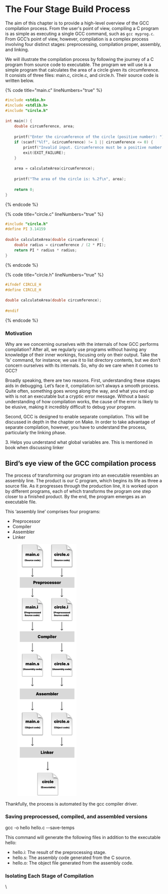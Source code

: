 # The Four Stage Build Process

The aim of this chapter is to provide a high-level overview of the GCC compilation process. From the user's point of view, compiling a C program is as simple as executing a single GCC command, such as `gcc myprog.c`. From GCC’s point of view, however, compilation is a complex process involving four distinct stages: preprocessing, compilation proper, assembly, and linking.&#x20;

We will illustrate the compilation process by following the journey of a C program from source code to executable. The program we will use is a simple program that calculates the area of a circle given its circumference. It consists of three files: main.c, circle.c, and circle.h. Their source code is written below.&#x20;

{% code title="main.c" lineNumbers="true" %}
```c
#include <stdio.h>
#include <stdlib.h>
#include "circle.h"

int main() {
    double circumference, area;

    printf("Enter the circumference of the circle (positive number): ");
    if (scanf("%lf", &circumference) != 1 || circumference <= 0) {
        printf("Invalid input. Circumference must be a positive number.\n");
        exit(EXIT_FAILURE);
    }

    area = calculateArea(circumference);

    printf("The area of the circle is: %.2f\n", area);

    return 0;
}
```
{% endcode %}

{% code title="circle.c" lineNumbers="true" %}
```c
#include "circle.h"
#define PI 3.14159

double calculateArea(double circumference) {
    double radius = circumference / (2 * PI);
    return PI * radius * radius;
}

```
{% endcode %}

{% code title="circle.h" lineNumbers="true" %}
```c
#ifndef CIRCLE_H
#define CIRCLE_H

double calculateArea(double circumference);

#endif
```
{% endcode %}

### Motivation

Why are we concerning ourselves with the internals of how GCC performs compilation? After all, we regularly use programs without having any knowledge of their inner workings, focusing only on their output. Take the 'ls' command, for instance; we use it to list directory contents, but we don’t concern ourselves with its internals. So, why do we care when it comes to GCC?

Broadly speaking, there are two reasons. First, understanding these stages aids in debugging. Let’s face it, compilation isn’t always a smooth process. Quite often, something goes wrong along the way, and what you end up with is not an executable but a cryptic error message. Without a basic understanding of how compilation works, the cause of the error is likely to be elusive, making it incredibly difficult to debug your program.

Second, GCC is designed to enable separate compilation. This will be discussed in depth in the chapter on Make. In order to take advantage of separate compilation, however, you have to understand the process, particularly the linking phase.&#x20;

3\. Helps you understand what global variables are. This is mentioned in book when discussing linker

##

##

##

## Bird’s eye view of the GCC compilation process

The process of transforming our program into an executable resembles an assembly line. The product is our C program, which begins its life as three a source file. As it progresses through the production line, it is worked upon by different programs, each of which transforms the program one step closer to a finished product. By the end, the program emerges as an executable file.&#x20;

This ‘assembly line’ comprises four programs:

* Preprocessor&#x20;
* Compiler&#x20;
* Assembler
* Linker

<figure><img src="../../.gitbook/assets/Group 102 (1).png" alt="" width="188"><figcaption></figcaption></figure>

Thankfully, the process is automated by the gcc compiler driver.&#x20;

### Saving preprocessed, compiled, and assembled versions

gcc -o hello hello.c --save-temps

This command will generate the following files in addition to the executable hello:

* hello.i: The result of the preprocessing stage.
* hello.s: The assembly code generated from the C source.
* hello.o: The object file generated from the assembly code.

### Isolating Each Stage of Compilation



\
